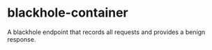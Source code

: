 # blackhole-container
A blackhole endpoint that records all requests and provides a benign response.
